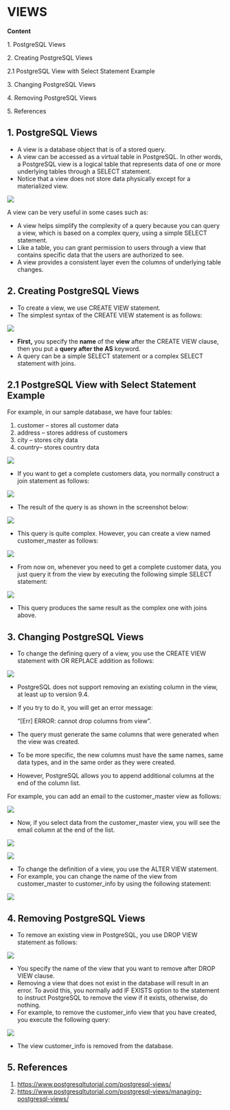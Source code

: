 # VIEWS

**Content**

1\. PostgreSQL Views

2\. Creating PostgreSQL Views

2.1 PostgreSQL View with Select Statement Example

3\. Changing PostgreSQL Views

4\. Removing PostgreSQL Views

5\. References

## 1. PostgreSQL Views

-   A view is a database object that is of a stored query.
-   A view can be accessed as a virtual table in PostgreSQL. In other words, a PostgreSQL view is a logical table that represents data of one or more underlying tables through a SELECT statement.
-   Notice that a view does not store data physically except for a materialized view.

![](media/6801e93b7f744abf2b277642099eac69.png)

A view can be very useful in some cases such as:

-   A view helps simplify the complexity of a query because you can query a view, which is based on a complex query, using a simple SELECT statement.
-   Like a table, you can grant permission to users through a view that contains specific data that the users are authorized to see.
-   A view provides a consistent layer even the columns of underlying table changes.

## 2. Creating PostgreSQL Views

-   To create a view, we use CREATE VIEW statement.
-   The simplest syntax of the CREATE VIEW statement is as follows:

![](media/a000fafa6b1ec6b7b3aa814789f96174.png)

-   **First,** you specify the **name** of the **view** after the CREATE VIEW clause, then you put a **query after the AS** keyword.
-   A query can be a simple SELECT statement or a complex SELECT statement with joins.

## 2.1 PostgreSQL View with Select Statement Example

For example, in our sample database, we have four tables:

1.  customer – stores all customer data
2.  address – stores address of customers
3.  city – stores city data
4.  country– stores country data

![](media/cc043d2aa6ea0007fe711e21a5e2359e.png)

-   If you want to get a complete customers data, you normally construct a join statement as follows:

![](media/a05896dc5c84b790aa8a3c16acf47ad9.png)

-   The result of the query is as shown in the screenshot below:

![](media/be6586f3255ce88d47f0914e103541ac.png)

-   This query is quite complex. However, you can create a view named customer_master as follows:

![](media/1784cf98d6ec3b066a4ce79b6518aee6.png)

-   From now on, whenever you need to get a complete customer data, you just query it from the view by executing the following simple SELECT statement:

![](media/3fe35a555de69540b6aa7023583886e8.png)

-   This query produces the same result as the complex one with joins above.

## 3. Changing PostgreSQL Views

-   To change the defining query of a view, you use the CREATE VIEW statement with OR REPLACE addition as follows:

![](media/e64334081f755aac3278cf445495b609.png)

-   PostgreSQL does not support removing an existing column in the view, at least up to version 9.4.
-   If you try to do it, you will get an error message:

    “[Err] ERROR: cannot drop columns from view”.

-   The query must generate the same columns that were generated when the view was created.
-   To be more specific, the new columns must have the same names, same data types, and in the same order as they were created.
-   However, PostgreSQL allows you to append additional columns at the end of the column list.

For example, you can add an email to the customer_master view as follows:

![](media/314a6b78c72e5dfe386bfcd564e10de2.png)

-   Now, if you select data from the customer_master view, you will see the email column at the end of the list.

![](media/5a8ef5673c64929862d107fc9b37b384.png)

![](media/af4dce2aa2cbc3aee229bb8f1a44cc49.png)

-   To change the definition of a view, you use the ALTER VIEW statement.
-   For example, you can change the name of the view from customer_master to customer_info by using the following statement:

![](media/5ca7ea862ede9800acec74a90511c52b.png)

## 4. Removing PostgreSQL Views

-   To remove an existing view in PostgreSQL, you use DROP VIEW statement as follows:

![](media/77fa73972489c3a84a040bb2e545d19c.png)

-   You specify the name of the view that you want to remove after DROP VIEW clause.
-   Removing a view that does not exist in the database will result in an error. To avoid this, you normally add IF EXISTS option to the statement to instruct PostgreSQL to remove the view if it exists, otherwise, do nothing.
-   For example, to remove the customer_info view that you have created, you execute the following query:

![](media/50f3db88a52ce7eb48defa03c83eadbd.png)

-   The view customer_info is removed from the database.

## 5. References

1.  https://www.postgresqltutorial.com/postgresql-views/
2.  https://www.postgresqltutorial.com/postgresql-views/managing-postgresql-views/
